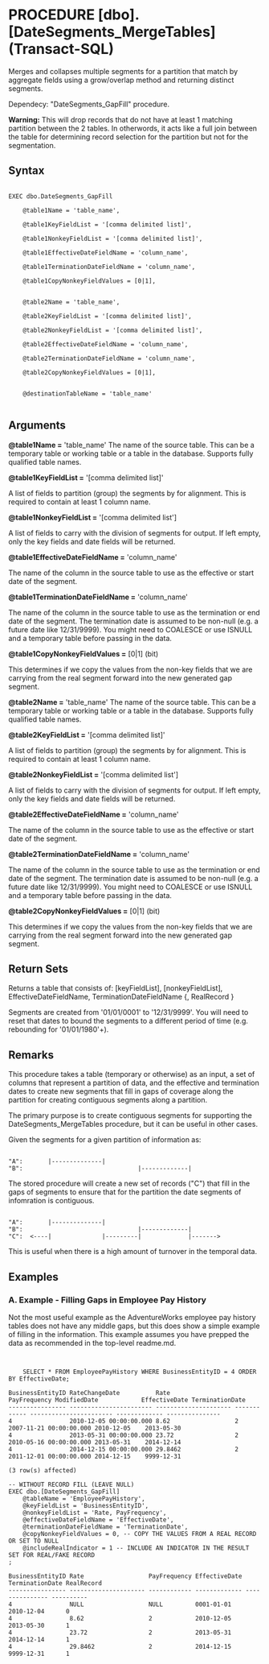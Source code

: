 # PROCEDURE [dbo].[DateSegments_MergeTables] (Transact-SQL)

Merges and collapses multiple segments for a partition that match by aggregate fields using a grow/overlap method and returning distinct segments.

Dependecy: "DateSegments_GapFill" procedure.

__Warning:__ This will drop records that do not have at least 1 matching partition between the 2 tables. In otherwords, it acts like a full join between the table for determining record selection for the partition but not for the segmentation.


## Syntax
<pre><code>
EXEC dbo.DateSegments_GapFill

    @table1Name = 'table_name',

    @table1KeyFieldList = '[comma delimited list]',

    @table1NonkeyFieldList = '[comma delimited list]',

    @table1EffectiveDateFieldName = 'column_name',

    @table1TerminationDateFieldName = 'column_name',

    @table1CopyNonkeyFieldValues = [0|1],


    @table2Name = 'table_name',

    @table2KeyFieldList = '[comma delimited list]',

    @table2NonkeyFieldList = '[comma delimited list]',

    @table2EffectiveDateFieldName = 'column_name',

    @table2TerminationDateFieldName = 'column_name',

    @table2CopyNonkeyFieldValues = [0|1],


    @destinationTableName = 'table_name'
    
</code></pre>

## Arguments

__@table1Name =__ 'table_name'
The name of the source table. This can be a temporary table or working table or a table in the database. Supports fully qualified table names.

__@table1KeyFieldList =__ '[comma delimited list]'

A list of fields to partition (group) the segments by for alignment. This is required to contain at least 1 column name. 

__@table1NonkeyFieldList =__ '[comma delimited list']

A list of fields to carry with the division of segments for output. If left empty, only the key fields and date fields will be returned. 

__@table1EffectiveDateFieldName =__ 'column_name'

The name of the column in the source table to use as the effective or start date of the segment. 

__@table1TerminationDateFieldName =__ 'column_name'

The name of the column in the source table to use as the termination or end date of the segment. The termination date is assumed to be non-null (e.g. a future date like 12/31/9999). You might need to COALESCE or use ISNULL and a temporary table before passing in the data.

__@table1CopyNonkeyFieldValues =__ [0|1] (bit)

This determines if we copy the values from the non-key fields that we are carrying from the real segment forward into the new generated gap segment.

__@table2Name =__ 'table_name'
The name of the source table. This can be a temporary table or working table or a table in the database. Supports fully qualified table names.

__@table2KeyFieldList =__ '[comma delimited list]'

A list of fields to partition (group) the segments by for alignment. This is required to contain at least 1 column name. 

__@table2NonkeyFieldList =__ '[comma delimited list']

A list of fields to carry with the division of segments for output. If left empty, only the key fields and date fields will be returned. 

__@table2EffectiveDateFieldName =__ 'column_name'

The name of the column in the source table to use as the effective or start date of the segment. 

__@table2TerminationDateFieldName =__ 'column_name'

The name of the column in the source table to use as the termination or end date of the segment. The termination date is assumed to be non-null (e.g. a future date like 12/31/9999). You might need to COALESCE or use ISNULL and a temporary table before passing in the data.

__@table2CopyNonkeyFieldValues =__ [0|1] (bit)

This determines if we copy the values from the non-key fields that we are carrying from the real segment forward into the new generated gap segment.


## Return Sets 

Returns a table that consists of: [keyFieldList], [nonkeyFieldList], EffectiveDateFieldName, TerminationDateFieldName {, RealRecord }

Segments are created from '01/01/0001' to '12/31/9999'. You will need to reset that dates to bound the segments to a different period of time (e.g. rebounding for '01/01/1980'+).

## Remarks

This procedure takes a table (temporary or otherwise) as an input, a set of columns that represent a partition of data, and the effective and termination dates to create new segments that fill in gaps of coverage along the partition for creating contiguous segments along a partition.

The primary purpose is to create contiguous segments for supporting the DateSegments_MergeTables procedure, but it can be useful in other cases. 

Given the segments for a given partition of information as:

<pre><code>
"A":       |--------------| 
"B":                                |-------------|
</code></pre>

The stored procedure will create a new set of records ("C") that fill in the gaps of segments to ensure that for the partition the date segments of infomration is contiguous.

<pre><code>
"A":       |--------------| 
"B":                                |-------------|
"C":  <----|              |---------|             |------->
</code></pre>

This is useful when there is a high amount of turnover in the temporal data. 

## Examples

### A. Example - Filling Gaps in Employee Pay History

Not the most useful example as the AdventureWorks employee pay history tables does not have any middle gaps, but this does show a simple example of filling in the information. This example assumes you have prepped the data as recommended in the top-level readme.md.

<pre><code>

	SELECT * FROM EmployeePayHistory WHERE BusinessEntityID = 4 ORDER BY EffectiveDate;

BusinessEntityID RateChangeDate          Rate                  PayFrequency ModifiedDate            EffectiveDate TerminationDate
---------------- ----------------------- --------------------- ------------ ----------------------- ------------- ---------------
4                2010-12-05 00:00:00.000 8.62                  2            2007-11-21 00:00:00.000 2010-12-05    2013-05-30
4                2013-05-31 00:00:00.000 23.72                 2            2010-05-16 00:00:00.000 2013-05-31    2014-12-14
4                2014-12-15 00:00:00.000 29.8462               2            2011-12-01 00:00:00.000 2014-12-15    9999-12-31

(3 row(s) affected)    

-- WITHOUT RECORD FILL (LEAVE NULL)
EXEC dbo.[DateSegments_GapFill]
	@tableName = 'EmployeePayHistory', 
	@keyFieldList = 'BusinessEntityID',
	@nonkeyFieldList = 'Rate, PayFrequency',
	@effectiveDateFieldName = 'EffectiveDate',
	@terminationDateFieldName = 'TerminationDate',
	@copyNonkeyFieldValues = 0, -- COPY THE VALUES FROM A REAL RECORD OR SET TO NULL
	@includeRealIndicator = 1 -- INCLUDE AN INDICATOR IN THE RESULT SET FOR REAL/FAKE RECORD 
;

BusinessEntityID Rate                  PayFrequency EffectiveDate TerminationDate RealRecord
---------------- --------------------- ------------ ------------- --------------- ----------
4                NULL                  NULL         0001-01-01    2010-12-04      0
4                8.62                  2            2010-12-05    2013-05-30      1
4                23.72                 2            2013-05-31    2014-12-14      1
4                29.8462               2            2014-12-15    9999-12-31      1

</code></pre>

